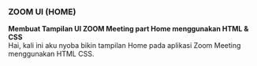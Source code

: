 <!DOCTYPE html>
<html lang="en">
<head>
    <meta charset="UTF-8">
    <meta http-equiv="X-UA-Compatible" content="IE=edge">
    <meta name="viewport" content="width=device-width, initial-scale=1.0">
    <meta name="author" content="http://www.github.com/agungpraz31" />
</head>
<body>
    <div class="container">
    <h3>ZOOM UI (HOME)</h3>
    <b>Membuat Tampilan UI ZOOM Meeting part Home menggunakan HTML & CSS</b><br>
    Hai, kali ini aku nyoba bikin tampilan Home pada aplikasi Zoom Meeting menggunakan HTML CSS.
    </div>
</body>
</html>
